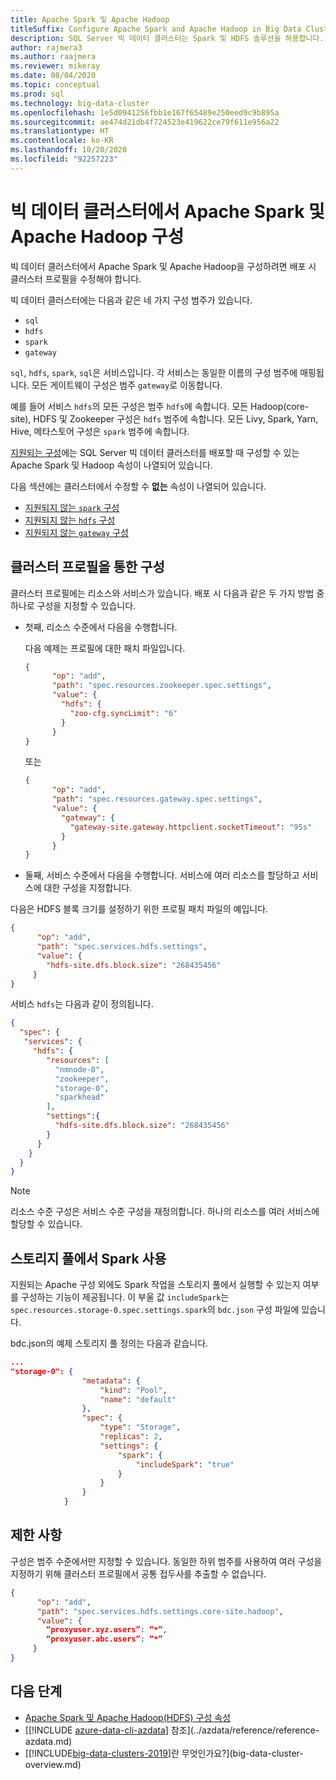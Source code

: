 ```yaml
---
title: Apache Spark 및 Apache Hadoop
titleSuffix: Configure Apache Spark and Apache Hadoop in Big Data Clusters
description: SQL Server 빅 데이터 클러스터는 Spark 및 HDFS 솔루션을 허용합니다. 구성 방법에 대해 알아보세요.
author: rajmera3
ms.author: raajmera
ms.reviewer: mikeray
ms.date: 08/04/2020
ms.topic: conceptual
ms.prod: sql
ms.technology: big-data-cluster
ms.openlocfilehash: 1e5d0941256fbb1e167f65489e250eed9c9b895a
ms.sourcegitcommit: ae474d21db4f724523e419622ce79f611e956a22
ms.translationtype: HT
ms.contentlocale: ko-KR
ms.lasthandoff: 10/20/2020
ms.locfileid: "92257223"
---
```

# <a name="configure-apache-spark-and-apache-hadoop-in-big-data-clusters"></a>빅 데이터 클러스터에서 Apache Spark 및 Apache Hadoop 구성

빅 데이터 클러스터에서 Apache Spark 및 Apache Hadoop을 구성하려면 배포 시 클러스터 프로필을 수정해야 합니다.

빅 데이터 클러스터에는 다음과 같은 네 가지 구성 범주가 있습니다. 

- `sql` 
- `hdfs` 
- `spark` 
- `gateway` 

`sql`, `hdfs`, `spark`, `sql`은 서비스입니다. 각 서비스는 동일한 이름의 구성 범주에 매핑됩니다. 모든 게이트웨이 구성은 범주 `gateway`로 이동합니다. 

예를 들어 서비스 `hdfs`의 모든 구성은 범주 `hdfs`에 속합니다. 모든 Hadoop(core-site), HDFS 및 Zookeeper 구성은 `hdfs` 범주에 속합니다. 모든 Livy, Spark, Yarn, Hive, 메타스토어 구성은 `spark` 범주에 속합니다. 

[지원되는 구성](reference-config-spark-hadoop.md#supported-configurations)에는 SQL Server 빅 데이터 클러스터를 배포할 때 구성할 수 있는 Apache Spark 및 Hadoop 속성이 나열되어 있습니다.

다음 섹션에는 클러스터에서 수정할 수 **없는** 속성이 나열되어 있습니다.

- [지원되지 않는 `spark` 구성](reference-config-spark-hadoop.md#unsupported-spark-configurations)
- [지원되지 않는 `hdfs` 구성](reference-config-spark-hadoop.md#unsupported-hdfs-configurations)
- [지원되지 않는 `gateway` 구성](reference-config-spark-hadoop.md#unsupported-gateway-configurations)


## <a name="configurations-via-cluster-profile"></a>클러스터 프로필을 통한 구성

클러스터 프로필에는 리소스와 서비스가 있습니다. 배포 시 다음과 같은 두 가지 방법 중 하나로 구성을 지정할 수 있습니다. 

* 첫째, 리소스 수준에서 다음을 수행합니다. 

   다음 예제는 프로필에 대한 패치 파일입니다. 

   ```json
   { 
         "op": "add", 
         "path": "spec.resources.zookeeper.spec.settings", 
         "value": { 
           "hdfs": { 
             "zoo-cfg.syncLimit": "6" 
           } 
         } 
   }
   ```

   또는 

   ```json
   { 
         "op": "add", 
         "path": "spec.resources.gateway.spec.settings", 
         "value": { 
           "gateway": { 
             "gateway-site.gateway.httpclient.socketTimeout": "95s" 
           } 
         } 
   } 
   ```

* 둘째, 서비스 수준에서 다음을 수행합니다. 서비스에 여러 리소스를 할당하고 서비스에 대한 구성을 지정합니다.

다음은 HDFS 블록 크기를 설정하기 위한 프로필 패치 파일의 예입니다. 

   ```json
   { 
         "op": "add", 
         "path": "spec.services.hdfs.settings", 
         "value": { 
           "hdfs-site.dfs.block.size": "268435456" 
        } 
   } 
   ```

서비스 `hdfs`는 다음과 같이 정의됩니다.

```json
{ 
  "spec": { 
   "services": { 
     "hdfs": { 
        "resources": [ 
          "nmnode-0", 
          "zookeeper", 
          "storage-0", 
          "sparkhead" 
        ], 
        "settings":{ 
          "hdfs-site.dfs.block.size": "268435456" 
        } 
      } 
    } 
  } 
} 
```
 
> [!NOTE]
> 리소스 수준 구성은 서비스 수준 구성을 재정의합니다. 하나의 리소스를 여러 서비스에 할당할 수 있습니다.

## <a name="enable-spark-in-the-storage-pool"></a>스토리지 풀에서 Spark 사용
지원되는 Apache 구성 외에도 Spark 작업을 스토리지 풀에서 실행할 수 있는지 여부를 구성하는 기능이 제공됩니다. 이 부울 값 `includeSpark`는 `spec.resources.storage-0.spec.settings.spark`의 `bdc.json` 구성 파일에 있습니다.

bdc.json의 예제 스토리지 풀 정의는 다음과 같습니다.
```json
...
"storage-0": {
                "metadata": {
                    "kind": "Pool",
                    "name": "default"
                },
                "spec": {
                    "type": "Storage",
                    "replicas": 2,
                    "settings": {
                        "spark": {
                            "includeSpark": "true"
                        }
                    }
                }
            }
```


## <a name="limitations"></a>제한 사항

구성은 범주 수준에서만 지정할 수 있습니다. 동일한 하위 범주를 사용하여 여러 구성을 지정하기 위해 클러스터 프로필에서 공통 접두사를 추출할 수 없습니다. 

```json
{ 
      "op": "add", 
      "path": "spec.services.hdfs.settings.core-site.hadoop", 
      "value": { 
        “proxyuser.xyz.users”: “*”, 
        “proxyuser.abc.users”: “*” 
     } 
} 
```

## <a name="next-steps"></a>다음 단계

- [Apache Spark 및 Apache Hadoop(HDFS) 구성 속성](reference-config-spark-hadoop.md)
- [[!INCLUDE [azure-data-cli-azdata](../includes/azure-data-cli-azdata.md)] 참조](../azdata/reference/reference-azdata.md)
- [[!INCLUDE[big-data-clusters-2019](../includes/ssbigdataclusters-ver15.md)]란 무엇인가요?](big-data-cluster-overview.md)